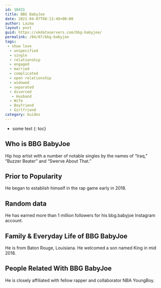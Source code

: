 ```yaml
---
id: 10431
title: BBG BabyJoe
date: 2021-04-07T08:13:49+00:00
author: Laima
layout: post
guid: https://ukdataservers.com/bbg-babyjoe/
permalink: /04/07/bbg-babyjoe
tags:
 - show love
  - unspecified
  - single
  - relationship
  - engaged
  - married
  - complicated
  - open relationship
  - widowed
  - separated
  - divorced
   - Husband
  - Wife
  - Boyfriend
  - Girlfriend
category: Guides
---
```


* some text
{: toc}


## Who is BBG BabyJoe
                  
                  
                  
Hip hop artist with a number of notable singles by the names of &#8220;Iraq,&#8221; &#8220;Buzzer Beater&#8221; and &#8220;Swerve About That.&#8221; 
                  
              
            
              
            
                
                
                
## Prior to Popularity
                  
                  
                  
He began to establish himself in the rap game early in 2018. 
                  
              
            
              
            
                
                
                
## Random data
                  
                  
                  
He has earned more than 1 million followers for his bbg.babyjoe Instagram account. 
                  
              
            
              
            
                
                
                
## Family & Everyday Life of BBG BabyJoe
                  
                  
                  
He is from Baton Rouge, Louisiana. He welcomed a son named King in mid 2018.
                  
              
            
              
            
                
                
                
## People Related With BBG BabyJoe
                  
                  
                  
He is closely affiliated with fellow rapper and collaborator NBA YoungBoy. 
                  
              
            
              
            
                
              
            
              
              
            
            
              
            
          
          
          